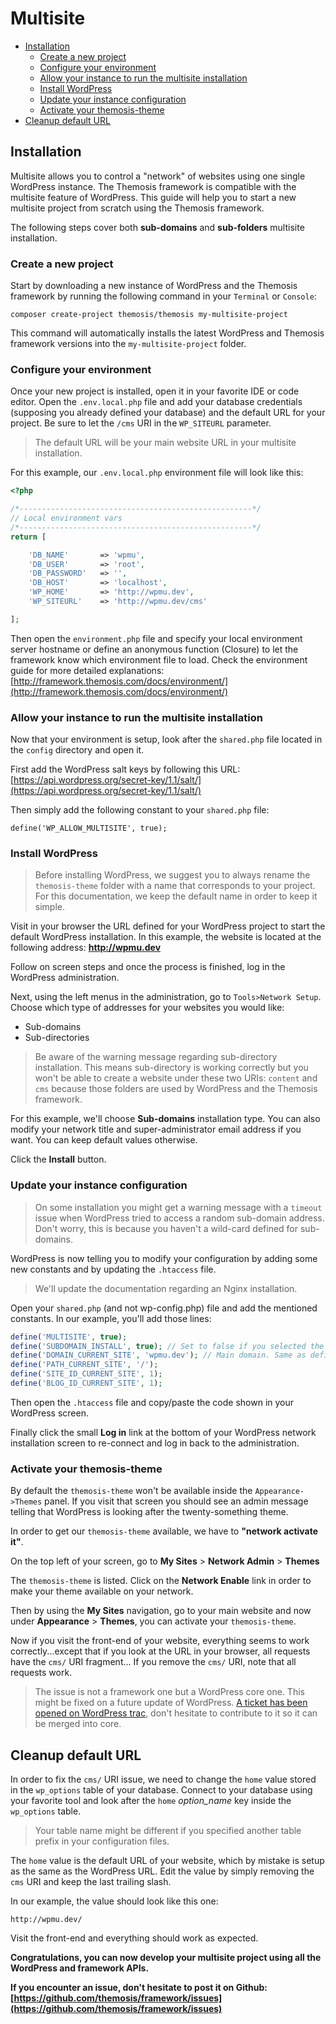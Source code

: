 Multisite
=========

- [Installation](#installation)
	- [Create a new project](#create-a-new-project)
	- [Configure your environment](#configure-your-environment)
	- [Allow your instance to run the multisite installation](#allow-your-instance-to-run-the-multisite-installation)
	- [Install WordPress](#install-wordpress)
	- [Update your instance configuration](#update-your-instance-configuration)
	- [Activate your themosis-theme](#activate-your-themosis-theme)
- [Cleanup default URL](#cleanup-default-url)

Installation
------------

Multisite allows you to control a "network" of websites using one single WordPress instance. The Themosis framework is compatible with the multisite feature of WordPress. This guide will help you to start a new multisite project from scratch using the Themosis framework.

The following steps cover both **sub-domains** and **sub-folders** multisite installation.

### Create a new project

Start by downloading a new instance of WordPress and the Themosis framework by running the following command in your `Terminal` or `Console`:

```
composer create-project themosis/themosis my-multisite-project
```

This command will automatically installs the latest WordPress and Themosis framework versions into the `my-multisite-project` folder.

### Configure your environment

Once your new project is installed, open it in your favorite IDE or code editor. Open the `.env.local.php` file and add your database credentials (supposing you already defined your database) and the default URL for your project. Be sure to let the `/cms` URI in the `WP_SITEURL` parameter.

> The default URL will be your main website URL in your multisite installation.

For this example, our `.env.local.php` environment file will look like this:

```php
<?php

/*----------------------------------------------------*/
// Local environment vars
/*----------------------------------------------------*/
return [

    'DB_NAME'       => 'wpmu',
    'DB_USER'       => 'root',
    'DB_PASSWORD'   => '',
    'DB_HOST'       => 'localhost',
    'WP_HOME'       => 'http://wpmu.dev',
    'WP_SITEURL'    => 'http://wpmu.dev/cms'

];
```
Then open the `environment.php` file and specify your local environment server hostname or define an anonymous function (Closure) to let the framework know which environment file to load. Check the environment guide for more detailed explanations: [http://framework.themosis.com/docs/environment/](http://framework.themosis.com/docs/environment/)

### Allow your instance to run the multisite installation

Now that your environment is setup, look after the `shared.php` file located in the `config` directory and open it.

First add the WordPress salt keys by following this URL: [https://api.wordpress.org/secret-key/1.1/salt/](https://api.wordpress.org/secret-key/1.1/salt/)

Then simply add the following constant to your `shared.php` file:

```
define('WP_ALLOW_MULTISITE', true);
```

### Install WordPress

> Before installing WordPress, we suggest you to always rename the `themosis-theme` folder with a name that corresponds to your project. For this documentation, we keep the default name in order to keep it simple.

Visit in your browser the URL defined for your WordPress project to start the default WordPress installation. In this example, the website is located at the following address: **http://wpmu.dev**

Follow on screen steps and once the process is finished, log in the WordPress administration.

Next, using the left menus in the administration, go to `Tools>Network Setup`. Choose which type of addresses for your websites you would like:

- Sub-domains
- Sub-directories

> Be aware of the warning message regarding sub-directory installation. This means sub-directory is working correctly but you won't be able to create a website under these two URIs: `content` and `cms` because those folders are used by WordPress and the Themosis framework.

For this example, we'll choose **Sub-domains** installation type. You can also modify your network title and super-administrator email address if you want. You can keep default values otherwise.

Click the **Install** button.

### Update your instance configuration

> On some installation you might get a warning message with a `timeout` issue when WordPress tried to access a random sub-domain address. Don't worry, this is because you haven't a wild-card defined for sub-domains.

WordPress is now telling you to modify your configuration by adding some new constants and by updating the `.htaccess` file.

> We'll update the documentation regarding an Nginx installation.

Open your `shared.php` (and not wp-config.php) file and add the mentioned constants. In our example, you'll add those lines:

```php
define('MULTISITE', true);
define('SUBDOMAIN_INSTALL', true); // Set to false if you selected the "Sub-directories" installation.
define('DOMAIN_CURRENT_SITE', 'wpmu.dev'); // Main domain. Same as defined in your .env file without the http protocol.
define('PATH_CURRENT_SITE', '/');
define('SITE_ID_CURRENT_SITE', 1);
define('BLOG_ID_CURRENT_SITE', 1);
```

Then open the `.htaccess` file and copy/paste the code shown in your WordPress screen.

Finally click the small **Log in** link at the bottom of your WordPress network installation screen to re-connect and log in back to the administration.

### Activate your themosis-theme

By default the `themosis-theme` won't be available inside the `Appearance->Themes` panel. If you visit that screen you should see an admin message telling that WordPress is looking after the twenty-something theme.

In order to get our `themosis-theme` available, we have to **"network activate it"**.

On the top left of your screen, go to **My Sites** > **Network Admin** > **Themes**

The `themosis-theme` is listed. Click on the **Network Enable** link in order to make your theme available on your network.

Then by using the **My Sites** navigation, go to your main website and now under **Appearance** > **Themes**, you can activate your `themosis-theme`.

Now if you visit the front-end of your website, everything seems to work correctly...except that if you look at the URL in your browser, all requests have the `cms/` URI fragment... If you remove the `cms/` URI, note that all requests work.

> The issue is not a framework one but a WordPress core one. This might be fixed on a future update of WordPress. [A ticket has been opened on WordPress trac](https://core.trac.wordpress.org/ticket/33909), don't hesitate to contribute to it so it can be merged into core.

Cleanup default URL
-------------------

In order to fix the `cms/` URI issue, we need to change the `home` value stored in the `wp_options` table of your database. Connect to your database using your favorite tool and look after the `home` _option\_name_ key inside the `wp_options` table.

> Your table name might be different if you specified another table prefix in your configuration files.

The `home` value is the default URL of your website, which by mistake is setup as the same as the WordPress URL. Edit the value by simply removing the `cms` URI and keep the last trailing slash.

In our example, the value should look like this one:

```mysql
http://wpmu.dev/
```

Visit the front-end and everything should work as expected.

**Congratulations, you can now develop your multisite project using all the WordPress and framework APIs.**

**If you encounter an issue, don't hesitate to post it on Github: [https://github.com/themosis/framework/issues](https://github.com/themosis/framework/issues)**